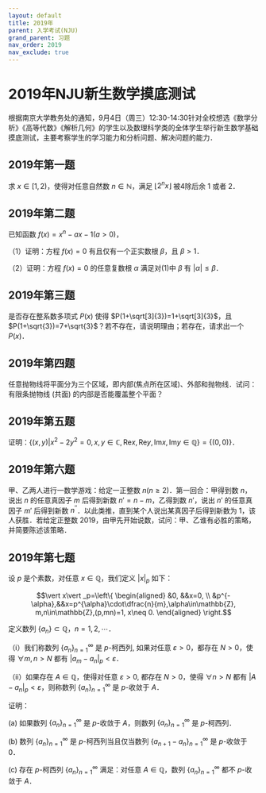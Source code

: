 ```yaml
---
layout: default
title: 2019年
parent: 入学考试(NJU)
grand_parent: 习题
nav_order: 2019
nav_exclude: true
---
```


# 2019年NJU新生数学摸底测试

根据南京大学教务处的通知，9月4日（周三）12:30-14:30针对全校想选《数学分析》《高等代数》《解析几何》的学生以及数理科学类的全体学生举行新生数学基础摸底测试，主要考察学生的学习能力和分析问题、解决问题的能力．

## 2019年第一题 

求 $x\in[1,2)$，使得对任意自然数 $n\in\mathbb{N}$，满足 $\lfloor 2^nx\rfloor$ 被4除后余 1 或者 2．

<div STYLE="page-break-after: always;"></div>


## 2019年第二题 

已知函数 $f(x)=x^n-ax-1(a>0)$，

（1）证明：方程 $f(x)=0$ 有且仅有一个正实数根 $\beta$，且 $\beta>1$．

（2）证明：方程 $f(x)=0$ 的任意复数根 $\alpha$ 满足对(1)中 $\beta$ 有 $\vert \alpha\vert \leq\beta$．

<div STYLE="page-break-after: always;"></div>


## 2019年第三题

是否存在整系数多项式 $P(x)$ 使得 $P(1+\sqrt[3]{3})=1+\sqrt[3]{3}$，且 $P(1+\sqrt{3})=7+\sqrt{3}$？若不存在，请说明理由；若存在，请求出一个$P(x)$．

<div STYLE="page-break-after: always;"></div>


## 2019年第四题

任意抛物线将平面分为三个区域，即内部(焦点所在区域)、外部和抛物线．试问：有限条抛物线 (共面) 的内部是否能覆盖整个平面？

<div STYLE="page-break-after: always;"></div>


## 2019年第五题

证明：$\{(x,y)\vert x^2-2y^2=0,x,y\in\mathbb{C}, \mathrm{Re} x,\mathrm{Re} y,\mathrm{Im} x,\mathrm{Im} y\in\mathbb{Q}\}=\{(0,0)\}$．

<div STYLE="page-break-after: always;"></div>


## 2019年第六题

甲、乙两人进行一数学游戏：给定一正整数 $n(n\geq 2)$．第一回合：甲得到数 $n$，说出 $n$ 的任意真因子 $m$ 后得到新数 $n'=n-m$，乙得到数 $n'$，说出 $n'$ 的任意真因子 $m'$ 后得到新数 $n^{\prime\prime}$．以此类推，直到某个人说出某真因子后得到新数为 1，该人获胜．若给定正整数 $2019$，由甲先开始说数，试问：甲、乙谁有必胜的策略，并简要陈述该策略．


<div STYLE="page-break-after: always;"></div>


## 2019年第七题

设 $p$ 是个素数，对任意 $x\in\mathbb{Q}$，我们定义 $\vert x\vert_p$ 如下：

$$\vert x\vert _p=\left\{ \begin{aligned} &0, &&x=0, \\
&p^{-\alpha},&&x=p^{\alpha}\cdot\dfrac{n}{m},\alpha\in\mathbb{Z},
m,n\in\mathbb{Z},(p,mn)=1, x\neq 0. \end{aligned} \right.$$

定义数列 $\{a_n\}\subset\mathbb{Q}$，$n=1,2,\cdots$．

（ⅰ）我们称数列 $\{a_n\}_{n=1}^{\infty}$ 是 $p$-柯西列, 如果对任意 $\varepsilon>0$，都存在 $N>0$，使得 $\forall m,n>N$ 都有 $\vert a_m-a_n\vert_p<\varepsilon$．

（ⅱ）如果存在 $A\in\mathbb{Q}$，使得对任意 $\varepsilon>0$, 都存在 $N>0$，使得 $\forall n>N$ 都有 $\vert A-a_n\vert_p<\varepsilon$，则称数列 $\lbrace a_n\rbrace_{n=1}^{\infty}$ 是 $p$-收敛于 $A$．

证明：

(a) 如果数列 $\lbrace a_n\rbrace_{n=1}^{\infty}$ 是 $p$-收敛于 $A$，则数列 $\lbrace a_n\rbrace_{n=1}^{\infty}$ 是 $p$-柯西列．

(b) 数列 $\lbrace a_n\rbrace_{n=1}^{\infty}$ 是 $p$-柯西列当且仅当数列 $\lbrace a_{n+1}-a_n\rbrace_{n=1}^{\infty}$ 是 $p$-收敛于0．

(c) 存在 $p$-柯西列 $\lbrace a_n\rbrace_{n=1}^{\infty}$ 满足：对任意 $A\in\mathbb{Q}$，数列 $\lbrace a_n\rbrace_{n=1}^{\infty}$ 都不 $p$-收敛于 $A$．


<div STYLE="page-break-after: always;"></div>



